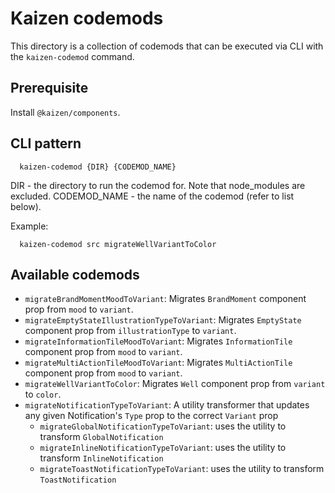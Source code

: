 
# Kaizen codemods
This directory is a collection of codemods that can be executed via CLI with the `kaizen-codemod` command.

## Prerequisite
Install `@kaizen/components`.

## CLI pattern

```
  kaizen-codemod {DIR} {CODEMOD_NAME}
```

DIR - the directory to run the codemod for. Note that node_modules are excluded.
CODEMOD_NAME - the name of the codemod (refer to list below).

Example:
```
  kaizen-codemod src migrateWellVariantToColor
```

## Available codemods
- `migrateBrandMomentMoodToVariant`: Migrates `BrandMoment` component prop from `mood` to `variant`.
- `migrateEmptyStateIllustrationTypeToVariant`: Migrates `EmptyState` component prop from `illustrationType` to `variant`.
- `migrateInformationTileMoodToVariant`: Migrates `InformationTile` component prop from `mood` to `variant`.
- `migrateMultiActionTileMoodToVariant`: Migrates `MultiActionTile` component prop from `mood` to `variant`.
- `migrateWellVariantToColor`: Migrates `Well` component prop from `variant` to `color`.
- `migrateNotificationTypeToVariant`: A utility transformer that updates any given Notification's `Type` prop to the correct `Variant` prop
  - `migrateGlobalNotificationTypeToVariant`: uses the utility to transform `GlobalNotification`
  - `migrateInlineNotificationTypeToVariant`: uses the utility to transform `InlineNotification`
  - `migrateToastNotificationTypeToVariant`: uses the utility to transform `ToastNotification`
